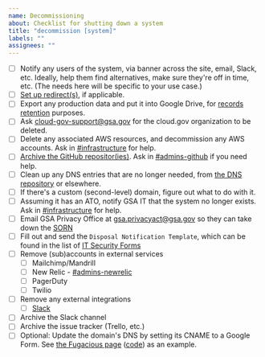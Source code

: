 ```yaml
---
name: Decommissioning
about: Checklist for shutting down a system
title: "decommission [system]"
labels: ""
assignees: ""
---
```


- [ ] Notify any users of the system, via banner across the site, email, Slack, etc. Ideally, help them find alternatives, make sure they're off in time, etc. (The needs here will be specific to your use case.)
- [ ] [Set up redirect(s)](https://github.com/18F/pages-redirects#domain-redirects), if applicable.
- [ ] Export any production data and put it into Google Drive, for [records retention](https://handbook.18f.gov/records-management/) purposes.
- [ ] Ask [cloud-gov-support@gsa.gov](mailto:cloud-gov-support@gsa.gov) for the cloud.gov organization to be deleted.
- [ ] Delete any associated AWS resources, and decommission any AWS accounts. Ask in [#infrastructure](https://gsa-tts.slack.com/messages/infrastructure) for help.
- [ ] [Archive the GitHub repositor(ies)](https://help.github.com/articles/archiving-repositories/). Ask in [#admins-github](https://gsa-tts.slack.com/messages/admins-github) if you need help.
- [ ] Clean up any DNS entries that are no longer needed, from [the DNS repository](https://github.com/18F/dns) or elsewhere.
- [ ] If there's a custom (second-level) domain, figure out what to do with it.
- [ ] Assuming it has an ATO, notify GSA IT that the system no longer exists. Ask in [#infrastructure](https://gsa-tts.slack.com/messages/infrastructure) for help.
- [ ] Email GSA Privacy Office at [gsa.privacyact@gsa.gov](mailto:gsa.privacyact@gsa.gov) so they can take down the [SORN](https://before-you-ship.18f.gov/privacy/)
- [ ] Fill out and send the `Disposal Notification Template`, which can be found in the list of [IT Security Forms](https://insite.gsa.gov/portal/content/627238)
- [ ] Remove (sub)accounts in external services
  - [ ] Mailchimp/Mandrill
  - [ ] New Relic - [#admins-newrelic](https://gsa-tts.slack.com/messages/admins-newrelic)
  - [ ] PagerDuty
  - [ ] Twilio
- [ ] Remove any external integrations
  - [ ] [Slack](https://handbook.18f.gov/slack/#integrations)
- [ ] Archive the Slack channel
- [ ] Archive the issue tracker (Trello, etc.)
- [ ] Optional: Update the domain's DNS by setting its CNAME to a Google Form. See [the Fugacious page](https://fugacious.18f.gov/) ([code](https://github.com/18F/fugacious-landing)) as an example.
